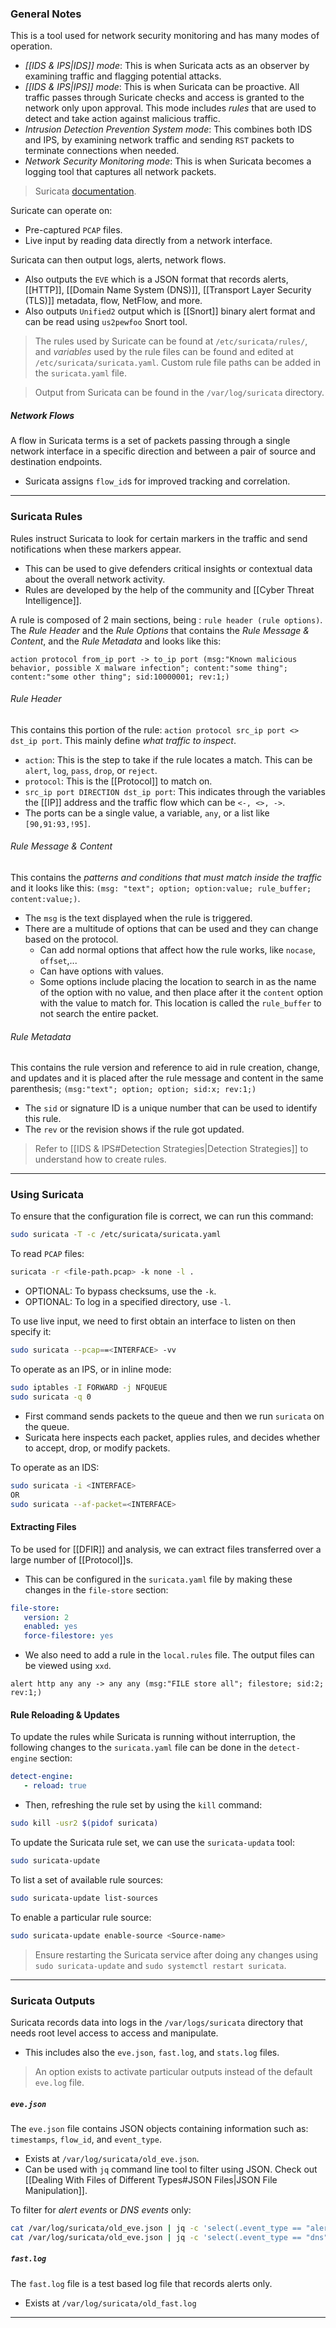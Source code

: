 ### General Notes

This is a tool used for network security monitoring and has many modes of operation.
- *[[IDS & IPS|IDS]] mode*: This is when Suricata acts as an observer by examining traffic and flagging potential attacks.
- *[[IDS & IPS|IPS]] mode*: This is when Suricata can be proactive. All traffic passes through Suricate checks and access is granted to the network only upon approval. This mode includes _rules_ that are used to detect and take action against malicious traffic.
- *Intrusion Detection Prevention System mode*: This combines both IDS and IPS, by examining network traffic and sending `RST` packets to terminate connections when needed.
- *Network Security Monitoring mode*: This is when Suricata becomes a logging tool that captures all network packets.

> Suricata [documentation](https://docs.suricata.io/).

Suricate can operate on:
- Pre-captured `PCAP` files.
- Live input by reading data directly from a network interface. 

Suricata can then output logs, alerts, network flows.
- Also outputs the `EVE` which is a JSON format that records alerts, [[HTTP]], [[Domain Name System (DNS)]], [[Transport Layer Security (TLS)]] metadata, flow, NetFlow, and more.
- Also outputs `Unified2` output which is [[Snort]] binary alert format and can be read using `us2pewfoo` Snort tool.

> The rules used by Suricate can be found at `/etc/suricata/rules/`, and *variables* used by the rule files can be found and edited at `/etc/suricata/suricata.yaml`. Custom rule file paths can be added in the `suricata.yaml` file.

> Output from Suricata can be found in the `/var/log/suricata` directory. 

##### Network Flows

A flow in Suricata terms is a set of packets passing through a single network interface in a specific direction and between a pair of source and destination endpoints.
- Suricata assigns `flow_id`s for improved tracking and correlation.

---
### Suricata Rules

Rules instruct Suricata to look for certain markers in the traffic and send notifications when these markers appear.
- This can be used to give defenders critical insights or contextual data about the overall network activity.
- Rules are developed by the help of the community and [[Cyber Threat Intelligence]].

A rule is composed of 2 main sections, being : `rule header (rule options)`. The *Rule Header* and the *Rule Options* that contains the *Rule Message & Content*, and the *Rule Metadata* and looks like this:
```
action protocol from_ip port -> to_ip port (msg:"Known malicious behavior, possible X malware infection"; content:"some thing"; content:"some other thing"; sid:10000001; rev:1;)
```

###### Rule Header

This contains this portion of the rule: `action protocol src_ip port <> dst_ip port`. This mainly define *what traffic to inspect*.
- `action`: This is the step to take if the rule locates a match. This can be `alert`, `log`, `pass`, `drop`, or `reject`.
- `protocol`: This is the [[Protocol]] to match on.
- `src_ip port DIRECTION dst_ip port`: This indicates through the variables the [[IP]] address and the traffic flow which can be `<-, <>, ->`.
- The ports can be a single value, a variable, `any`, or a list like `[90,91:93,!95]`.

###### Rule Message & Content

This contains the *patterns and conditions that must match inside the traffic* and it looks like this: `(msg: "text"; option; option:value; rule_buffer; content:value;)`.
- The `msg` is the text displayed when the rule is triggered.
- There are a multitude of options that can be used and they can change based on the protocol.
	- Can add normal options that affect how the rule works, like `nocase`, `offset`,...
	- Can have options with values.
	- Some options include placing the location to search in as the name of the option with no value, and then place after it the `content` option with the value to match for. This location is called the `rule_buffer` to not search the entire packet.

###### Rule Metadata

This contains the rule version and reference to aid in rule creation, change, and updates and it is placed after the rule message and content in the same parenthesis; `(msg:"text"; option; option; sid:x; rev:1;)`
- The `sid` or signature ID is a unique number that can be used to identify this rule.
- The `rev` or the revision shows if the rule got updated.

> Refer to [[IDS & IPS#Detection Strategies|Detection Strategies]] to understand how to create rules.

---
### Using Suricata

To ensure that the configuration file is correct, we can run this command:
```bash
sudo suricata -T -c /etc/suricata/suricata.yaml
```

To read `PCAP` files:
```bash
suricata -r <file-path.pcap> -k none -l .
```
- OPTIONAL: To bypass checksums, use the `-k`.
- OPTIONAL: To log in a specified directory, use `-l`.

To use live input, we need to first obtain an interface to listen on then specify it:
```bash
sudo suricata --pcap==<INTERFACE> -vv
```

To operate as an IPS, or in inline mode:
```bash
sudo iptables -I FORWARD -j NFQUEUE
sudo suricata -q 0
```
- First command sends packets to the queue and then we run `suricata` on the queue.
- Suricata here inspects each packet, applies rules, and decides whether to accept, drop, or modify packets.

To operate as an IDS:
```bash
sudo suricata -i <INTERFACE>
OR
sudo suricata --af-packet=<INTERFACE>
```

#### Extracting Files

To be used for [[DFIR]] and analysis, we can extract files transferred over a large number of [[Protocol]]s.
- This can be configured in the `suricata.yaml` file by making these changes in the `file-store` section:
```yaml
file-store:
   version: 2
   enabled: yes
   force-filestore: yes
```
- We also need to add a rule in the `local.rules` file. The output files can be viewed using `xxd`.
```
alert http any any -> any any (msg:"FILE store all"; filestore; sid:2; rev:1;)
```

#### Rule Reloading & Updates

To update the rules while Suricata is running without interruption, the following changes to the `suricata.yaml` file can be done in the `detect-engine` section:
```yaml
detect-engine:
   - reload: true
```
- Then, refreshing the rule set by using the `kill` command:
```bash
sudo kill -usr2 $(pidof suricata)
```

To update the Suricata rule set, we can use the `suricata-updata` tool:
```bash
sudo suricata-update
```

To list a set of available rule sources:
```bash
sudo suricata-update list-sources
```

To enable a particular rule source:
```bash
sudo suricata-update enable-source <Source-name>
```

> Ensure restarting the Suricata service after doing any changes using `sudo suricata-update` and `sudo systemctl restart suricata`.


---
### Suricata Outputs

Suricata records data into logs in the `/var/logs/suricata` directory that needs root level access to access and manipulate.
- This includes also the `eve.json`, `fast.log`,  and `stats.log` files.

> An option exists to activate particular outputs instead of the default `eve.log` file.
##### `eve.json`

The `eve.json` file contains JSON objects containing information such as: `timestamps`, `flow_id`, and `event_type`.
- Exists at `/var/log/suricata/old_eve.json`.
- Can be used with `jq` command line tool to filter using JSON. Check out [[Dealing With Files of Different Types#JSON Files|JSON File Manipulation]].

To filter for *alert events* or *DNS events* only:
```bash
cat /var/log/suricata/old_eve.json | jq -c 'select(.event_type == "alert")'
cat /var/log/suricata/old_eve.json | jq -c 'select(.event_type == "dns")'
```

##### `fast.log`

The `fast.log` file is a test based log file that records alerts only.
- Exists at `/var/log/suricata/old_fast.log`

---
